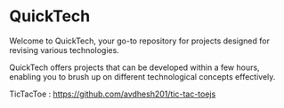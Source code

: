 # QuickTech

Welcome to QuickTech, your go-to repository for projects designed for revising various technologies.

QuickTech offers projects that can be developed within a few hours, enabling you to brush up on different technological concepts effectively.

TicTacToe : https://github.com/avdhesh201/tic-tac-toejs

